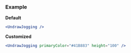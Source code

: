 ### Example

**Default**
```jsx
<UndrawJogging />
```

**Customized**
```jsx
<UndrawJogging primaryColor="#41B883" height="100" />
```
